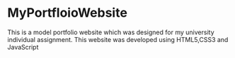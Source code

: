 # MyPortfloioWebsite
This is a model portfolio website which was designed for my university individual assignment. This website was developed using HTML5,CSS3 and JavaScript
